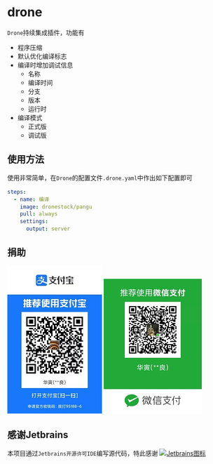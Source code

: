 # drone

`Drone`持续集成插件，功能有

- 程序压缩
- 默认优化编译标志
- 编译时增加调试信息
    - 名称
    - 编译时间
    - 分支
    - 版本
    - 运行时
- 编译模式
    - 正式版
    - 调试版

## 使用方法

使用非常简单，在`Drone`的配置文件`.drone.yaml`中作出如下配置即可

```yaml
steps:
  - name: 编译
    image: dronestock/pangu
    pull: always
    settings:
      output: server
```

## 捐助

![支持宝](https://github.com/storezhang/donate/raw/master/alipay-small.jpg)
![微信](https://github.com/storezhang/donate/raw/master/weipay-small.jpg)

## 感谢Jetbrains

本项目通过`Jetbrains开源许可IDE`编写源代码，特此感谢
[![Jetbrains图标](https://resources.jetbrains.com/storage/products/company/brand/logos/jb_beam.png)](https://www.jetbrains.com/?from=pangum/drone)
